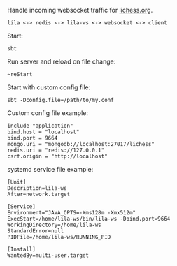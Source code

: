 Handle incoming websocket traffic for [lichess.org](https://lichess.org).

```
lila <-> redis <-> lila-ws <-> websocket <-> client
```

Start:
```
sbt
```

Run server and reload on file change:
```
~reStart
```

Start with custom config file:
```
sbt -Dconfig.file=/path/to/my.conf
```

Custom config file example:
```
include "application"
bind.host = "localhost"
bind.port = 9664
mongo.uri = "mongodb://localhost:27017/lichess"
redis.uri = "redis://127.0.0.1"
csrf.origin = "http://localhost"
```

systemd service file example:
```
[Unit]
Description=lila-ws
After=network.target

[Service]
Environment="JAVA_OPTS=-Xms128m -Xmx512m"
ExecStart=/home/lila-ws/bin/lila-ws -Dbind.port=9664
WorkingDirectory=/home/lila-ws
StandardError=null
PIDFile=/home/lila-ws/RUNNING_PID

[Install]
WantedBy=multi-user.target
```
